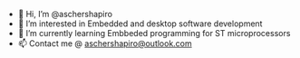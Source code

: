 - 👋 Hi, I’m @aschershapiro
- 👀 I’m interested in Embedded and desktop software development
- 🌱 I’m currently learning Embbeded programming for ST microprocessors
- 📫 Contact me @ aschershapiro@outlook.com

<!---
aschershapiro/aschershapiro is a ✨ special ✨ repository because its `README.md` (this file) appears on your GitHub profile.
You can click the Preview link to take a look at your changes.
--->
